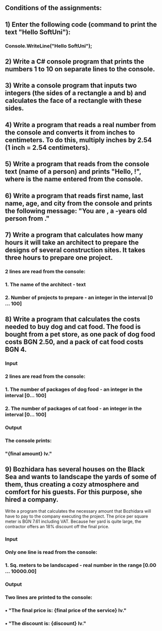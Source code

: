 ## Conditions of the assignments:

## 1) Enter the following code (command to print the text "Hello SoftUni"):
### Console.WriteLine("Hello SoftUni");

## 2) Write a C# console program that prints the numbers 1 to 10 on separate lines to the console.

## 3) Write a console program that inputs two integers (the sides of a rectangle a and b) and calculates the face of a rectangle with these sides.

## 4) Write a program that reads a real number from the console and converts it from inches to centimeters. To do this, multiply inches by 2.54 (1 inch = 2.54 centimeters).

## 5) Write a program that reads from the console text (name of a person) and prints "Hello, <name>!", where <name> is the name entered from the console.

## 6) Write a program that reads first name, last name, age, and city from the console and prints the following message: "You are <firstName> <lastName>, a <age>-years old person from <town>."

## 7) Write a program that calculates how many hours it will take an architect to prepare the designs of several construction sites. It takes three hours to prepare one project.

### 2 lines are read from the console:

### 1. The name of the architect - text

### 2. Number of projects to prepare - an integer in the interval [0 … 100]

## 8) Write a program that calculates the costs needed to buy dog and cat food. The food is bought from a pet store, as one pack of dog food costs BGN 2.50, and a pack of cat food costs BGN 4.

### Input

### 2 lines are read from the console:
### 1. The number of packages of dog food - an integer in the interval [0… 100]
### 2. The number of packages of cat food - an integer in the interval [0… 100]

### Output

### The console prints:

### "{final amount} lv."

## 9) Bozhidara has several houses on the Black Sea and wants to landscape the yards of some of them, thus creating a cozy atmosphere and comfort for his guests. For this purpose, she hired a company.
Write a program that calculates the necessary amount that Bozhidara will have to pay to the company executing the project. The price per square meter is BGN 7.61 including VAT. Because her yard is quite large, the contractor offers an 18% discount off the final price.
  
### Input
  
### Only one line is read from the console:

### 1. Sq. meters to be landscaped - real number in the range [0.00 … 10000.00]
  
### Output
  
### Two lines are printed to the console:
  
### • "The final price is: {final price of the service} lv."
  
### • "The discount is: {discount} lv."

